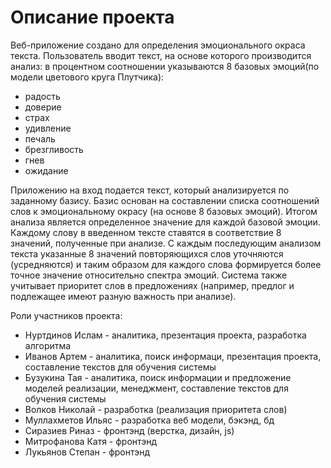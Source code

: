 # Описание проекта

Веб-приложение создано для определения эмоционального окраса текста.
Пользователь вводит текст, на основе которого производится анализ: в процентном соотношении указываются 8 базовых эмоций(по модели цветового круга Плутчика):
- радость 
- доверие
- страх
- удивление
- печаль 
- брезгливость
- гнев
- ожидание

Приложению на вход подается текст, который анализируется по заданному базису. Базис основан на составлении списка соотношений слов к эмоциональному окрасу (на основе 8 базовых эмоций). Итогом анализа является определенное значение для каждой базовой эмоции.
Каждому слову в введенном тексте ставятся в соответствие 8 значений, полученные при анализе. С каждым последующим анализом текста указанные 8 значений повторяющихся слов уточняются (усредняются) и таким образом для каждого слова формируется более точное значение относительно спектра эмоций.
Система также учитывает приоритет слов в предложениях (например, предлог и подлежащее имеют разную важность при анализе).

Роли участников проекта:
- Нуртдинов Ислам - аналитика, презентация проекта, разработка алгоритма
- Иванов Артем - аналитика, поиск информаци, презентация проекта, составление текстов для обучения системы
- Бузукина Тая - аналитика, поиск информации и предложение моделей реализации, менеджмент, составление текстов для обучения системы
- Волков Николай - разработка (реализация приоритета слов)
- Муллахметов Ильяс - разработка веб модели, бэкэнд, бд
- Сиразиев Риназ - фронтэнд (верстка, дизайн, js)
- Митрофанова Катя -  фронтэнд
- Лукьянов Степан - фронтэнд

